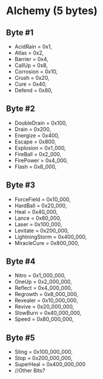 # Alchemy (5 bytes)
	
## Byte #1
* AcidRain = 0x1,
* Atlas = 0x2,
* Barrier = 0x4,
* CallUp = 0x8,
* Corrosion = 0x10,
* Crush = 0x20,
* Cure = 0x40,
* Defend = 0x80,

## Byte #2
* DoubleDrain = 0x100,
* Drain = 0x200,
* Energize = 0x400,
* Escape = 0x800,
* Explosion = 0x1_000,
* FireBall = 0x2_000,
* FirePower = 0x4_000,
* Flash = 0x8_000,

## Byte #3
* ForceField = 0x10_000,
* HardBall = 0x20_000,
* Heal = 0x40_000,
* Lance = 0x80_000,
* Laser = 0x100_000,
* Levitate = 0x200_000,
* LightningStorm = 0x400_000,
* MiracleCure = 0x800_000,

## Byte #4
* Nitro = 0x1_000_000,
* OneUp = 0x2_000_000,
* Reflect = 0x4_000_000,
* Regrowth = 0x8_000_000,
* Revealer = 0x10_000_000,
* Revive = 0x20_000_000,
* SlowBurn = 0x40_000_000,
* Speed = 0x80_000_000,

## Byte #5
* Sting = 0x100_000_000,
* Stop = 0x200_000_000,
* SuperHeal = 0x400_000_000
* //Other Bits?